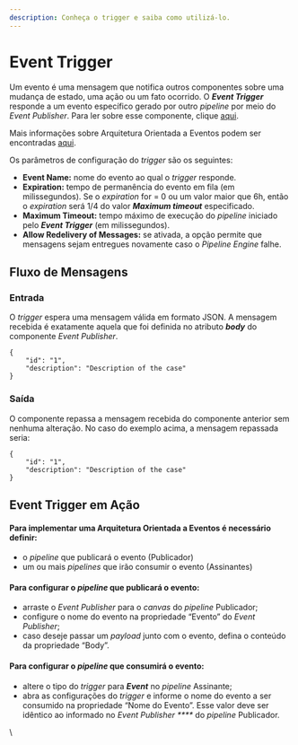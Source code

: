 ```yaml
---
description: Conheça o trigger e saiba como utilizá-lo.
---
```


# Event Trigger

Um evento é uma mensagem que notifica outros componentes sobre uma mudança de estado, uma ação ou um fato ocorrido. O _**Event Trigger**_ responde a um evento específico gerado por outro _pipeline_ por meio do _Event Publisher_. Para ler sobre esse componente, clique [aqui](../queues-and-messaging/event-publisher.md).

Mais informações sobre Arquitetura Orientada a Eventos podem ser encontradas [aqui](../../tutoriais-e-melhores-praticas/arquitetura-orientada-a-eventos.md).

Os parâmetros de configuração do _trigger_ são os seguintes:

* **Event Name:** nome do evento ao qual o _trigger_ responde.
* **Expiration:** tempo de permanência do evento em fila (em milissegundos). Se o _expiration_ for = 0 ou um valor maior que 6h, então o _expiration_ será 1/4 do valor _**Maximum timeout**_ especificado.
* **Maximum Timeout:** tempo máximo de execução do _pipeline_ iniciado pelo _**Event Trigger**_ (em milissegundos).
* **Allow Redelivery of Messages:** se ativada, a opção permite que mensagens sejam entregues novamente caso o _Pipeline Engine_ falhe.

## Fluxo de Mensagens <a href="#fluxo-de-mensagens" id="fluxo-de-mensagens"></a>

### **Entrada** <a href="#entrada" id="entrada"></a>

O _trigger_ espera uma mensagem válida em formato JSON. A mensagem recebida é exatamente aquela que foi definida no atributo _**body**_ do componente _Event Publisher_.

```
{    
    "id": "1",    
    "description": "Description of the case"
}
```

### **Saída** <a href="#sada" id="sada"></a>

O componente repassa a mensagem recebida do componente anterior sem nenhuma alteração. No caso do exemplo acima, a mensagem repassada seria:

```
{    
    "id": "1",    
    "description": "Description of the case"
}
```

## Event Trigger em Ação <a href="#event-trigger-em-ao" id="event-trigger-em-ao"></a>

#### Para implementar uma Arquitetura Orientada a Eventos é necessário definir:

* o _pipeline_ que publicará o evento (Publicador)
* um ou mais _pipelines_ que irão consumir o evento (Assinantes)

#### Para configurar o _pipeline_ que publicará o evento:

* arraste o _Event Publisher_ para o _canvas_ do _pipeline_ Publicador;
* configure o nome do evento na propriedade “Evento” do _Event Publisher_;
* caso deseje passar um _payload_ junto com o evento, defina o conteúdo da propriedade “Body”.

#### Para configurar o _pipeline_ que consumirá o evento:

* altere o tipo do _trigger_ para _**Event**_ no _pipeline_ Assinante;
* abra as configurações do _trigger_ e informe o nome do evento a ser consumido na propriedade “Nome do Evento”. Esse valor deve ser idêntico ao informado no _Event Publisher ****_ do _pipeline_ Publicador.

\
